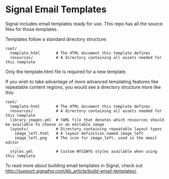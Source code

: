 Signal Email Templates
========================

Signal includes email templates ready for use. This repo has all the source files for those templates.

Templates follow a standard directory structure:

    root/
      template.html       # The HTML document this template defines
      resources/          # A directory containing all assets needed for this template

Only the template.html file is required for a new template.

If you wish to take advantage of more advanced templating features like repeatable content regions, you would see a directory structure more like this:

    root/
      template.html       # The HTML document this template defines
      resources/          # A directory containing all assets needed for this template
      library_images.yml  # YAML file that denotes which resources should be available to choose in an editable image
      layouts/            # Directory containing repeatable layout types
        image_left.html   # A layout definition named image_left
        image_left.png    # The icon for image_left, used in the email editor
        ...
      styles.yml          # Custom WYSIWYG styles available when using this template

To read more about building email templates in Signal, check out http://support.signalhq.com/kb_article/build-email-templates/.
